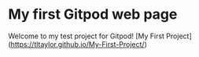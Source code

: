 # My first Gitpod web page

Welcome to my test project for Gitpod! [My First Project] (https://tltaylor.github.io/My-First-Project/)